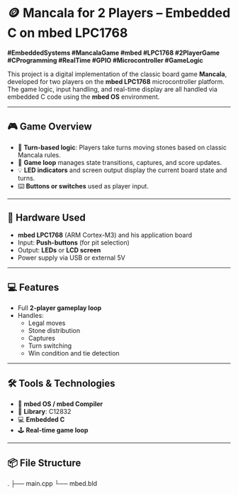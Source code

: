 # 🪙 Mancala for 2 Players – Embedded C on mbed LPC1768

**#EmbeddedSystems #MancalaGame #mbed #LPC1768 #2PlayerGame #CProgramming #RealTime #GPIO #Microcontroller #GameLogic**

This project is a digital implementation of the classic board game **Mancala**, developed for two players on the **mbed LPC1768** microcontroller platform. The game logic, input handling, and real-time display are all handled via embedded C code using the **mbed OS** environment.

---

## 🎮 Game Overview

- 🧠 **Turn-based logic**: Players take turns moving stones based on classic Mancala rules.
- 🔁 **Game loop** manages state transitions, captures, and score updates.
- 💡 **LED indicators** and screen output display the current board state and turns.
- ⌨️ **Buttons or switches** used as player input.

---

## 🔧 Hardware Used

- **mbed LPC1768** (ARM Cortex-M3) and his application board
- Input: **Push-buttons** (for pit selection)
- Output: **LEDs** or **LCD screen**
- Power supply via USB or external 5V

---

## 💻 Features

- Full **2-player gameplay loop**
- Handles:
  - Legal moves
  - Stone distribution
  - Captures
  - Turn switching
  - Win condition and tie detection

---

## 🛠️ Tools & Technologies

- 🔌 **mbed OS / mbed Compiler**
- 📖 **Library**: C12832
- 💻 **Embedded C**
- 🕹️ **Real-time game loop**

---

## 📦 File Structure
.
├── main.cpp
└── mbed.bld

